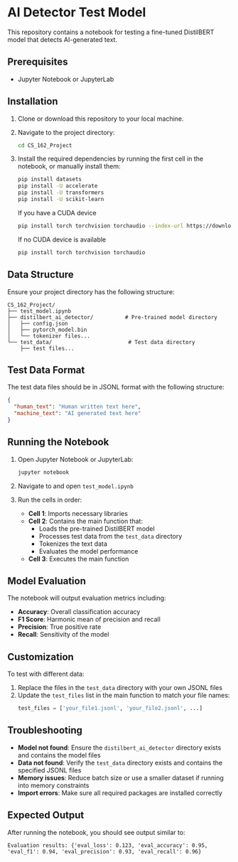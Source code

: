 # AI Detector Test Model

This repository contains a notebook for testing a fine-tuned DistilBERT model that detects AI-generated text.

## Prerequisites

- Jupyter Notebook or JupyterLab

## Installation

1. Clone or download this repository to your local machine.

2. Navigate to the project directory:

   ```bash
   cd CS_162_Project
   ```

3. Install the required dependencies by running the first cell in the notebook, or manually install them:

   ```bash
   pip install datasets
   pip install -U accelerate
   pip install -U transformers
   pip install -U scikit-learn
   ```

   If you have a CUDA device

   ```bash
   pip install torch torchvision torchaudio --index-url https://download.pytorch.org/whl/cu118
   ```

   If no CUDA device is available

   ```bash
   pip install torch torchvision torchaudio
   ```

## Data Structure

Ensure your project directory has the following structure:

```
CS_162_Project/
├── test_model.ipynb
├── distilbert_ai_detector/          # Pre-trained model directory
│   ├── config.json
│   ├── pytorch_model.bin
│   └── tokenizer files...
└── test_data/                        # Test data directory
    ├── test files...
```

## Test Data Format

The test data files should be in JSONL format with the following structure:

```json
{
  "human_text": "Human written text here",
  "machine_text": "AI generated text here"
}
```

## Running the Notebook

1. Open Jupyter Notebook or JupyterLab:

   ```bash
   jupyter notebook
   ```

2. Navigate to and open `test_model.ipynb`

3. Run the cells in order:
   - **Cell 1**: Imports necessary libraries
   - **Cell 2**: Contains the main function that:
     - Loads the pre-trained DistilBERT model
     - Processes test data from the `test_data` directory
     - Tokenizes the text data
     - Evaluates the model performance
   - **Cell 3**: Executes the main function

## Model Evaluation

The notebook will output evaluation metrics including:

- **Accuracy**: Overall classification accuracy
- **F1 Score**: Harmonic mean of precision and recall
- **Precision**: True positive rate
- **Recall**: Sensitivity of the model

## Customization

To test with different data:

1. Replace the files in the `test_data` directory with your own JSONL files
2. Update the `test_files` list in the main function to match your file names:
   ```python
   test_files = ['your_file1.jsonl', 'your_file2.jsonl', ...]
   ```

## Troubleshooting

- **Model not found**: Ensure the `distilbert_ai_detector` directory exists and contains the model files
- **Data not found**: Verify the `test_data` directory exists and contains the specified JSONL files
- **Memory issues**: Reduce batch size or use a smaller dataset if running into memory constraints
- **Import errors**: Make sure all required packages are installed correctly

## Expected Output

After running the notebook, you should see output similar to:

```
Evaluation results: {'eval_loss': 0.123, 'eval_accuracy': 0.95, 'eval_f1': 0.94, 'eval_precision': 0.93, 'eval_recall': 0.96}
```
